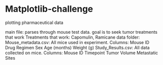 # Matplotlib-challenge
plotting pharmaceutical data

 main file: parses through mouse test data. goal is to seek tumor treatments that work
   Treatments that work: Capomulin, Ramicane
 data folder:
   Mouse_metadata.csv: All mice used in experiment. Columns:
       Mouse ID
       Drug Regimen
       Sex
       Age (months)
       Weight (g)
   Study_Results.csv: All data collected on mice. Columns:
       Mouse ID
       Timepoint
       Tumor Volume
       Metastatic Sites